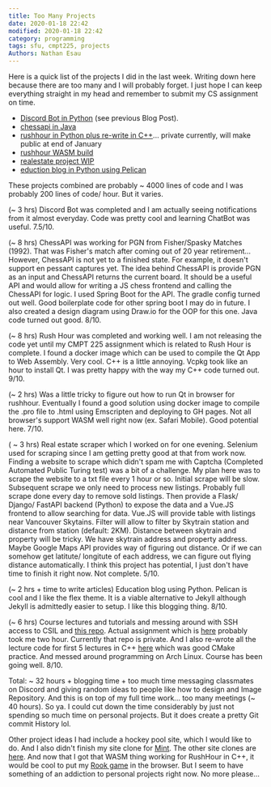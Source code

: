 ```yaml
---	
title: Too Many Projects	
date: 2020-01-18 22:42	
modified: 2020-01-18 22:42	
category: programming	
tags: sfu, cmpt225, projects	
Authors: Nathan Esau	
---	
```


Here is a quick list of the projects I did in the last week. Writing down here because there are too many and I will probably forget. I just hope I can keep everything straight in my head and remember to submit my CS assignment on time.	

* [Discord Bot in Python](https://repl.it/@nathanesau/DiscordBotCmpt225) (see previous Blog Post).	
* [chessapi in Java](https://github.com/nathanesau/chessapi)	
* [rushhour in Python plus re-write in C++](https://github.com/nathanesau/rushhour)... private currently, will make public at end of January	
* [rushhour WASM build](https://github.com/nathanesau/rushhour_wasm)	
* [realestate project WIP](https://github.com/nathanesau/tfrealestate)	
* [eduction blog in Python using Pelican](https://github.com/nathanesau/educationblog)	

These projects combined are probably ~ 4000 lines of code and I was probably 200 lines of code/ hour. But it varies.	

(~ 3 hrs) Discord Bot was completed and I am actually seeing notifications from it almost everyday. Code was pretty cool and learning ChatBot was useful. 7.5/10.	

(~ 8 hrs) ChessAPI was working for PGN from Fisher/Spasky Matches (1992). That was Fisher's match after coming out of 20 year retirement... However, ChessAPI is not yet to a finished state. For example, it doesn't support en pessant captures yet. The idea behind ChessAPI is provide PGN as an input and ChessAPI returns the current board. It should be a useful API and would allow for writing a JS chess frontend and calling the ChessAPI for logic. I used Spring Boot for the API. The gradle config turned out well. Good boilerplate code for other spring boot I may do in future. I also created a design diagram using Draw.io for the OOP for this one. Java code turned out good. 8/10.	

(~ 8 hrs) Rush Hour was completed and working well. I am not releasing the code yet until my CMPT 225 assignment which is related to Rush Hour is complete. I found a docker image which can be used to compile the Qt App to Web Assembly. Very cool. C++ is a little annoying. Vcpkg took like an hour to install Qt. I was pretty happy with the way my C++ code turned out. 9/10.	

(~ 2 hrs) Was a little tricky to figure out how to run Qt in browser for rushhour. Eventually I found a good solution using docker image to compile the .pro file to .html using Emscripten and deploying to GH pages. Not all browser's support WASM well right now (ex. Safari Mobile). Good potential here. 7/10.	

( ~ 3 hrs) Real estate scraper which I worked on for one evening. Selenium used for scraping since I am getting pretty good at that from work now. Finding a website to scrape which didn't spam me with Captcha (Completed Automated Public Turing test) was a bit of a challenge. My plan here was to scrape the website to a txt file every 1 hour or so. Initial scrape will be slow. Subsequent scrape we only need to process new listings. Probably full scrape done every day to remove sold listings. Then provide a Flask/ Django/ FastAPI backend (Python) to expose the data and a Vue.JS frontend to allow searching for data. Vue.JS will provide table with listings near Vancouver Skytains. Filter will allow to filter by Skytrain station and distance from station (default: 2KM). Distance between skytrain and property will be tricky. We have skytrain address and property address. Maybe Google Maps API provides way of figuring out distance. Or if we can somehow get latitute/ longitute of each address, we can figure out flying distance automatically. I think this project has potential, I just don't have time to finish it right now. Not complete. 5/10.	

(~ 2 hrs + time to write articles) Education blog using Python. Pelican is cool and I like the flex theme. It is a viable alternative to Jekyll although Jekyll is admittedly easier to setup. I like this blogging thing. 8/10.	

(~ 6 hrs) Course lectures and tutorials and messing around with SSH access to CSIL and [this repo](https://github.com/nathanesau/cmpt225_java). Actual assignment which is [here](https://github.com/nathanesau/cmpt225) probably took me two hour. Currently that repo is private. And I also re-wrote all the lecture code for first 5 lectures in C++ [here](https://github.com/nathanesau/cmpt225_cpp) which was good CMake practice. And messed around programming on Arch Linux. Course has been going well. 8/10.	

Total: ~ 32 hours + blogging time + too much time messaging classmates on Discord and giving random ideas to people like how to design and Image Repository. And this is on top of my full time work... too many meetings (~ 40 hours). So ya. I could cut down the time considerably by just not spending so much time on personal projects. But it does create a pretty Git commit History lol.	

Other project ideas I had include a hockey pool site, which I would like to do. And I also didn't finish my site clone for [Mint](https://github.com/nathanesau/sd-mint). The other site clones are [here](https://github.com/nathanesau/site-clones). And now that I got that WASM thing working for RushHour in C++, it would be cool to put my [Rook game](https://github.com/nathanesau/RookGame) in the browser. But I seem to have something of an addiction to personal projects right now. No more please...
